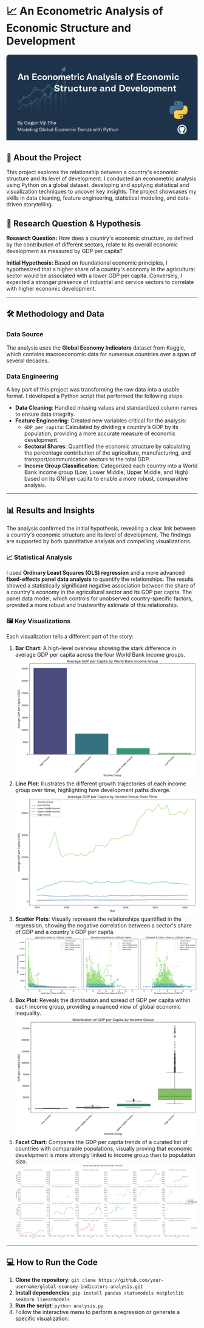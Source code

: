 
# 📈 An Econometric Analysis of Economic Structure and Development

![Project Banner](ProjectBanner.png)

## 📌 About the Project

This project explores the relationship between a country's economic structure and its level of development. I conducted an econometric analysis using Python on a global dataset, developing and applying statistical and visualization techniques to uncover key insights. The project showcases my skills in data cleaning, feature engineering, statistical modeling, and data-driven storytelling.

## 🚀 Research Question & Hypothesis

**Research Question:** How does a country's economic structure, as defined by the contribution of different sectors, relate to its overall economic development as measured by GDP per capita?

**Initial Hypothesis:** Based on foundational economic principles, I hypothesized that a higher share of a country's economy in the agricultural sector would be associated with a lower GDP per capita. Conversely, I expected a stronger presence of industrial and service sectors to correlate with higher economic development.

---

## 🛠️ Methodology and Data

### Data Source
The analysis uses the **Global Economy Indicators** dataset from Kaggle, which contains macroeconomic data for numerous countries over a span of several decades.

### Data Engineering
A key part of this project was transforming the raw data into a usable format. I developed a Python script that performed the following steps:
- **Data Cleaning**: Handled missing values and standardized column names to ensure data integrity.
- **Feature Engineering**: Created new variables critical for the analysis:
    - `GDP_per_capita`: Calculated by dividing a country's GDP by its population, providing a more accurate measure of economic development.
    - **Sectoral Shares**: Quantified the economic structure by calculating the percentage contribution of the agriculture, manufacturing, and transport/communication sectors to the total GDP.
    - **Income Group Classification**: Categorized each country into a World Bank income group (Low, Lower Middle, Upper Middle, and High) based on its GNI per capita to enable a more robust, comparative analysis.

---

## 📊 Results and Insights

The analysis confirmed the initial hypothesis, revealing a clear link between a country's economic structure and its level of development. The findings are supported by both quantitative analysis and compelling visualizations.

### 📈 Statistical Analysis
I used **Ordinary Least Squares (OLS) regression** and a more advanced **fixed-effects panel data analysis** to quantify the relationships. The results showed a statistically significant negative association between the share of a country's economy in the agricultural sector and its GDP per capita. The panel data model, which controls for unobserved country-specific factors, provided a more robust and trustworthy estimate of this relationship.

### 🖼️ Key Visualizations
Each visualization tells a different part of the story:

1.  **Bar Chart**: A high-level overview showing the stark difference in average GDP per capita across the four World Bank income groups. 
![Average GDP per Capita by Income Group](gdp_by_income_group_bar_chart.png)
2.  **Line Plot**: Illustrates the different growth trajectories of each income group over time, highlighting how development paths diverge. 
![Average GDP per Capita Over Time](gdp_by_income_group_line_plot.png)
3.  **Scatter Plots**: Visually represent the relationships quantified in the regression, showing the negative correlation between a sector's share of GDP and a country's GDP per capita. 
![Sectoral Impact on GDP per Capita](sectoral_impact_scatter_plots.png)
4.  **Box Plot**: Reveals the distribution and spread of GDP per capita within each income group, providing a nuanced view of global economic inequality. 
![Distribution of GDP per Capita](gdp_by_income_group_boxplot.png)
5.  **Facet Chart**: Compares the GDP per capita trends of a curated list of countries with comparable populations, visually proving that economic development is more strongly linked to income group than to population size. 
![GDP per Capita Trends for Selected Countries](gdp_comparative_facet_chart.png)

---

## 💻 How to Run the Code

1.  **Clone the repository**: `git clone https://github.com/your-username/global-economy-indicators-analysis.git`
2.  **Install dependencies**: `pip install pandas statsmodels matplotlib seaborn linearmodels`
3.  **Run the script**: `python analysis.py`
4.  Follow the interactive menu to perform a regression or generate a specific visualization.
